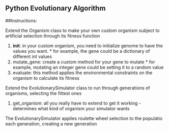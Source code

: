 Python Evolutionary Algorithm
----------------------------------

##Instructions:

Extend the Organism class to make your own custom organism subject to artificial selection through its fitness function
  1. __init__: in your custom organism, you need to initialize genome to have the values you want.
    * for example, the gene could be a dictionary of different int values
  2. mutate_gene: create a custom method for your gene to mutate 
    * for example, mutating an integer gene could be setting it to a random value
  3. evaluate: this method applies the environmental constraints on the organism to calculate its fitness

Extend the EvolutionarySimulator class to run through generations of organisms, selecting the fittest ones
  1. get_organism: all you really have to extend to get it working - determines what kind of organism your simulator wants

The EvolutionarySimulator applies roulette wheel selection to the populatio each generation, creating a new generation
